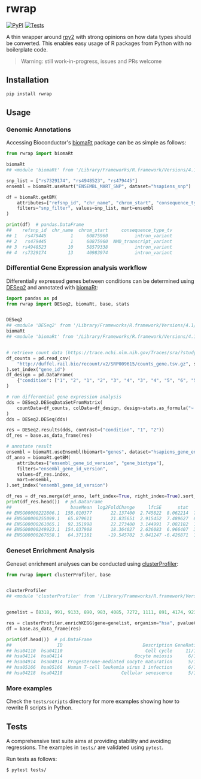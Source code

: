 # rwrap

[![PyPI](https://img.shields.io/pypi/v/rwrap.svg?style=flat)](https://pypi.python.org/pypi/rwrap)
[![Tests](https://github.com/kpj/rwrap/actions/workflows/main.yml/badge.svg)](https://github.com/kpj/rwrap/actions/workflows/main.yml)

A thin wrapper around [rpy2](https://rpy2.github.io/doc/latest/html/index.html) with strong opinions on how data types should be converted. This enables easy usage of R packages from Python with no boilerplate code.

> Warning: still work-in-progress, issues and PRs welcome


## Installation

```bash
pip install rwrap
```


## Usage

### Genomic Annotations

Accessing Bioconductor's [biomaRt](https://bioconductor.org/packages/release/bioc/html/biomaRt.html) package can be as simple as follows:
```python
from rwrap import biomaRt

biomaRt
## <module 'biomaRt' from '/Library/Frameworks/R.framework/Versions/4.1/Resources/library/biomaRt'>

snp_list = ["rs7329174", "rs4948523", "rs479445"]
ensembl = biomaRt.useMart("ENSEMBL_MART_SNP", dataset="hsapiens_snp")

df = biomaRt.getBM(
    attributes=["refsnp_id", "chr_name", "chrom_start", "consequence_type_tv"],
    filters="snp_filter", values=snp_list, mart=ensembl
)

print(df)  # pandas.DataFrame
##    refsnp_id  chr_name  chrom_start     consequence_type_tv
## 1   rs479445         1     60875960          intron_variant
## 2   rs479445         1     60875960  NMD_transcript_variant
## 3  rs4948523        10     58579338          intron_variant
## 4  rs7329174        13     40983974          intron_variant
```

### Differential Gene Expression analysis workflow

Differentially expressed genes between conditions can be determined using [DESeq2](https://bioconductor.org/packages/release/bioc/html/DESeq2.html) and annotated with [biomaRt](https://bioconductor.org/packages/release/bioc/html/biomaRt.html):

```python
import pandas as pd
from rwrap import DESeq2, biomaRt, base, stats


DESeq2
## <module 'DESeq2' from '/Library/Frameworks/R.framework/Versions/4.1/Resources/library/DESeq2'>
biomaRt
## <module 'biomaRt' from '/Library/Frameworks/R.framework/Versions/4.1/Resources/library/biomaRt'>


# retrieve count data (https://trace.ncbi.nlm.nih.gov/Traces/sra/?study=SRP009615)
df_counts = pd.read_csv(
    "http://duffel.rail.bio/recount/v2/SRP009615/counts_gene.tsv.gz", sep="\t"
).set_index("gene_id")
df_design = pd.DataFrame(
    {"condition": ["1", "2", "1", "2", "3", "4", "3", "4", "5", "6", "5", "6"]}
)

# run differential gene expression analysis
dds = DESeq2.DESeqDataSetFromMatrix(
    countData=df_counts, colData=df_design, design=stats.as_formula("~ condition")
)
dds = DESeq2.DESeq(dds)

res = DESeq2.results(dds, contrast=("condition", "1", "2"))
df_res = base.as_data_frame(res)

# annotate result
ensembl = biomaRt.useEnsembl(biomart="genes", dataset="hsapiens_gene_ensembl")
df_anno = biomaRt.getBM(
    attributes=["ensembl_gene_id_version", "gene_biotype"],
    filters="ensembl_gene_id_version",
    values=df_res.index,
    mart=ensembl,
).set_index("ensembl_gene_id_version")

df_res = df_res.merge(df_anno, left_index=True, right_index=True).sort_values("padj")
print(df_res.head())  # pd.DataFrame
##                      baseMean  log2FoldChange     lfcSE      stat        pvalue          padj          gene_biotype
## ENSG00000222806.1  158.010377       22.137400  2.745822  8.062214  7.492501e-16  2.853744e-11       rRNA_pseudogene
## ENSG00000255099.1   65.879611       21.835651  2.915452  7.489627  6.906949e-14  1.315359e-09  processed_pseudogene
## ENSG00000261065.1   92.351998       22.273400  3.144991  7.082182  1.419019e-12  1.351190e-08                lncRNA
## ENSG00000249923.1  154.037908       18.364027  2.636083  6.966407  3.251381e-12  2.476772e-08                lncRNA
## ENSG00000267658.1   64.371181      -19.545702  3.041247 -6.426871  1.302573e-10  8.268736e-07                lncRNA
```

### Geneset Enrichment Analysis

Geneset enrichment analyses can be conducted using [clusterProfiler](https://bioconductor.org/packages/release/bioc/html/clusterProfiler.html):

```python
from rwrap import clusterProfiler, base


clusterProfiler
## <module 'clusterProfiler' from '/Library/Frameworks/R.framework/Versions/4.1/Resources/library/clusterProfiler'>


genelist = [8318, 991, 9133, 890, 983, 4085, 7272, 1111, 891, 4174, 9232]

res = clusterProfiler.enrichKEGG(gene=genelist, organism="hsa", pvalueCutoff=0.05)
df = base.as_data_frame(res)

print(df.head())  # pd.DataFrame
##                 ID                              Description GeneRatio   BgRatio        pvalue      p.adjust        qvalue                                             geneID  Count
## hsa04110  hsa04110                               Cell cycle     11/11  126/8115  8.124144e-21  1.462346e-19  6.841384e-20  8318/991/9133/890/983/4085/7272/1111/891/4174/...     11
## hsa04114  hsa04114                           Oocyte meiosis      6/11  131/8115  6.823856e-09  6.141470e-08  2.873202e-08                         991/9133/983/4085/891/9232      6
## hsa04914  hsa04914  Progesterone-mediated oocyte maturation      5/11  102/8115  1.237164e-07  7.266746e-07  3.399647e-07                              9133/890/983/4085/891      5
## hsa05166  hsa05166  Human T-cell leukemia virus 1 infection      6/11  222/8115  1.614832e-07  7.266746e-07  3.399647e-07                        991/9133/890/4085/1111/9232      6
## hsa04218  hsa04218                      Cellular senescence      5/11  156/8115  1.036418e-06  3.731103e-06  1.745545e-06                              9133/890/983/1111/891      5
```

### More examples

Check the `tests/scripts` directory for more examples showing how to rewrite R scripts in Python.


## Tests

A comprehensive test suite aims at providing stability and avoiding regressions.
The examples in `tests/` are validated using `pytest`.

Run tests as follows:

```bash
$ pytest tests/
```
